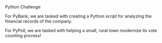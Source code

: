 Python Challenge








For PyBank, we are tasked with creating a Python script for analyzing the financial records of the company.








For PyPoll, we are tasked with helping a small, rural town modernize its vote counting process!
